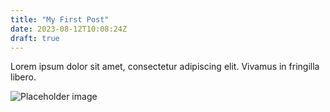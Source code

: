```yaml
---
title: "My First Post"
date: 2023-08-12T10:08:24Z
draft: true
---
```

Lorem ipsum dolor sit amet, consectetur adipiscing elit. Vivamus in fringilla libero.

![Placeholder image](/hilarious.jpg)
